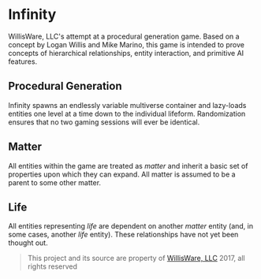 # Infinity
WillisWare, LLC's attempt at a procedural generation game. Based on a concept by Logan Willis and Mike Marino, this game is intended to prove concepts of hierarchical relationships, entity interaction, and primitive AI features.

## Procedural Generation
Infinity spawns an endlessly variable multiverse container and lazy-loads entities one level at a time down to the individual lifeform. Randomization ensures that no two gaming sessions will ever be identical.

## Matter
All entities within the game are treated as *matter* and inherit a basic set of properties upon which they can expand. All matter is assumed to be a parent to some other matter.

## Life
All entities representing *life* are dependent on another *matter* entity (and, in some cases, another *life* entity). These relationships have not yet been thought out.

> This project and its source are property of [WillisWare, LLC](http://www.williswarellc.com)
> 2017, all rights reserved
